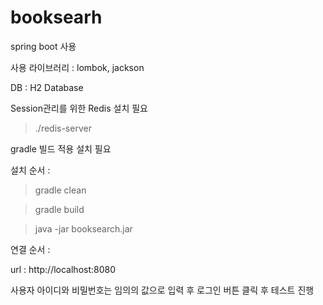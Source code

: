 # booksearh

spring boot 사용

사용 라이브러리 : lombok, jackson

DB : H2 Database

Session관리를 위한 Redis 설치 필요

> ./redis-server

gradle 빌드 적용 설치 필요

설치 순서 :
> gradle clean

> gradle build

> java -jar booksearch.jar

연결 순서 :

url : http://localhost:8080

사용자 아이디와 비밀번호는 임의의 값으로 입력 후 로그인 버튼 클릭 후 테스트 진행


